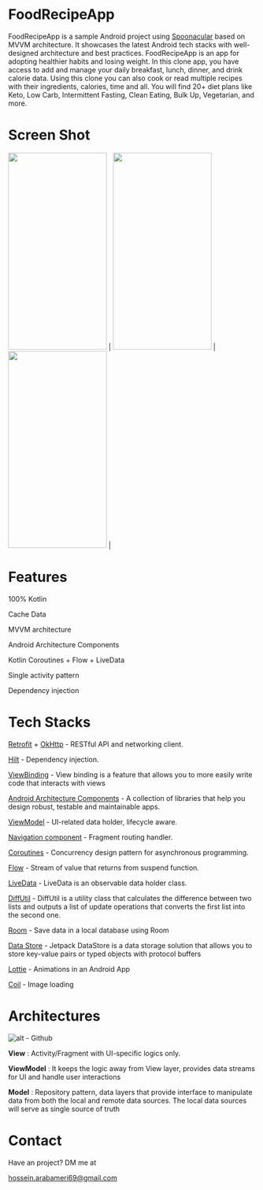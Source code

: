 # FoodRecipeApp
FoodRecipeApp is a sample Android project using [Spoonacular](https://api.spoonacular.com/) based on MVVM architecture. It showcases the latest Android tech stacks with well-designed architecture and best practices.
FoodRecipeApp is an app for adopting healthier habits and losing weight. In this clone app, you have access to add and manage your daily breakfast, lunch, dinner, and drink calorie data. Using this clone you can also cook or read multiple recipes with their ingredients, calories, time and all. You will find 20+ diet plans like Keto, Low Carb, Intermittent Fasting, Clean Eating, Bulk Up, Vegetarian, and more.

# Screen Shot
<img src="https://github.com/hossein69ameri/Blogs/assets/103646893/dac920cb-2fcc-4e2e-9a0f-16becd3ad19a" data-canonical-src="https://gyazo.com/eb5c5741b6a9a16c692170a41a49c858.png" width="200" height="400" /> | <img src="https://github.com/hossein69ameri/RecipeApp/assets/103646893/5397cf81-2420-4763-a1f1-9fb502a84d3d" data-canonical-src="https://gyazo.com/eb5c5741b6a9a16c692170a41a49c858.png" width="200" height="400" /> | <img src="https://github.com/hossein69ameri/RecipeApp/assets/103646893/11758a9e-4ccc-4b24-9423-186d39691063" data-canonical-src="https://gyazo.com/eb5c5741b6a9a16c692170a41a49c858.png" width="200" height="400" /> | 

# Features
100% Kotlin

Cache Data

MVVM architecture

Android Architecture Components

Kotlin Coroutines + Flow + LiveData

Single activity pattern

Dependency injection

# Tech Stacks
[Retrofit](https://square.github.io/retrofit/) + [OkHttp](https://square.github.io/okhttp/) - RESTful API and networking client.

[Hilt](https://dagger.dev/hilt/)  - Dependency injection.

[ViewBinding](https://developer.android.com/topic/libraries/view-binding) - View binding is a feature that allows you to more easily write code that interacts with views 

[Android Architecture Components](https://developer.android.com/topic/libraries/architecture)  - A collection of libraries that help you design robust, testable and maintainable apps.

[ViewModel](https://developer.android.com/reference/androidx/lifecycle/ViewModel)  - UI-related data holder, lifecycle aware.

[Navigation component](https://developer.android.com/guide/navigation)  -  Fragment routing handler.

[Coroutines](https://developer.android.com/kotlin/coroutines) - Concurrency design pattern for asynchronous programming.

[Flow](https://developer.android.com/kotlin/flow) - Stream of value that returns from suspend function.

[LiveData](https://developer.android.com/topic/libraries/architecture/livedata) - LiveData is an observable data holder class.

[DiffUtil](https://developer.android.com/reference/androidx/recyclerview/widget/DiffUtil) - DiffUtil is a utility class that calculates the difference between two lists and outputs a list of update operations that converts the first list into the second one.

[Room](https://developer.android.com/training/data-storage/room) - Save data in a local database using Room

[Data Store](https://developer.android.com/topic/libraries/architecture/datastore) - Jetpack DataStore is a data storage solution that allows you to store key-value pairs or typed objects with protocol buffers

[Lottie](https://lottiefiles.com/blog/working-with-lottie/getting-started-with-lottie-animations-in-android-app) - Animations in an Android App

[Coil](https://github.com/coil-kt/coil) - Image loading

# Architectures
![alt - Github](https://raw.githubusercontent.com/amitshekhariitbhu/MVVM-Architecture-Android/master/assets/mvvm-arch.png)

**View** : Activity/Fragment with UI-specific logics only.

**ViewModel** : It keeps the logic away from View layer, provides data streams for UI and handle user interactions

**Model** :  Repository pattern, data layers that provide interface to manipulate data from both the local and remote data sources. The local data sources will serve as single source of truth

# Contact
Have an project? DM me at

hossein.arabameri69@gmail.com
